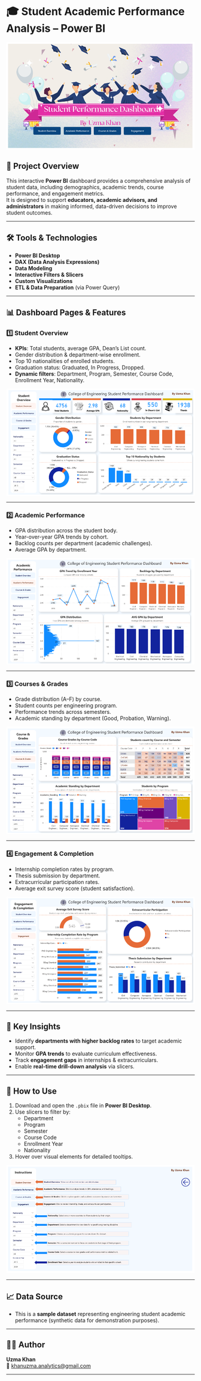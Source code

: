 # 🎓 Student Academic Performance Analysis – Power BI

![Image_Alt](https://github.com/khanuzma-analytics/Student-Academic-Performance-Analysis-Power-BI/blob/0f2b6c64047bf1566ace4b930afa7e16cce26218/images/title%20page.png)

## 📌 Project Overview
This interactive **Power BI** dashboard provides a comprehensive analysis of student data, including demographics, academic trends, course performance, and engagement metrics.  
It is designed to support **educators, academic advisors, and administrators** in making informed, data-driven decisions to improve student outcomes.

---

## 🛠 Tools & Technologies
- **Power BI Desktop**
- **DAX (Data Analysis Expressions)**
- **Data Modeling**
- **Interactive Filters & Slicers**
- **Custom Visualizations**
- **ETL & Data Preparation** (via Power Query)

---

## 📊 Dashboard Pages & Features

### 1️⃣ **Student Overview**
- **KPIs**: Total students, average GPA, Dean’s List count.
- Gender distribution & department-wise enrollment.
- Top 10 nationalities of enrolled students.
- Graduation status: Graduated, In Progress, Dropped.
- **Dynamic filters**: Department, Program, Semester, Course Code, Enrollment Year, Nationality.

![Image_Alt](https://github.com/khanuzma-analytics/Student-Academic-Performance-Analysis-Power-BI/blob/3d50f58a8195ab18b9630b14660dd13ac4ed9d7a/images/student%20overview.png)

---

### 2️⃣ **Academic Performance**
- GPA distribution across the student body.
- Year-over-year GPA trends by cohort.
- Backlog counts per department (academic challenges).
- Average GPA by department.
 
![Image_Alt](https://github.com/khanuzma-analytics/Student-Academic-Performance-Analysis-Power-BI/blob/8cf9188c4d30614d96e62c52ffed981fcd640171/images/Academic%20performance.png)

---

### 3️⃣ **Courses & Grades**
- Grade distribution (A–F) by course.
- Student counts per engineering program.
- Performance trends across semesters.
- Academic standing by department (Good, Probation, Warning).

![Image_Alt](https://github.com/khanuzma-analytics/Student-Academic-Performance-Analysis-Power-BI/blob/ae216715e9429f35a34b2c31d5372fe65bf12ed0/images/courses%20and%20grades.png)

---

### 4️⃣ **Engagement & Completion**
- Internship completion rates by program.
- Thesis submission by department.
- Extracurricular participation rates.
- Average exit survey score (student satisfaction).

![Image_Alt](https://github.com/khanuzma-analytics/Student-Academic-Performance-Analysis-Power-BI/blob/cb429b291166d3bda33851ccc5644e3a4445dfa3/images/engagement%20and%20completion.png)

---

## 🎯 Key Insights
- Identify **departments with higher backlog rates** to target academic support.
- Monitor **GPA trends** to evaluate curriculum effectiveness.
- Track **engagement gaps** in internships & extracurriculars.
- Enable **real-time drill-down analysis** via slicers.

---

## 📂 How to Use
1. Download and open the `.pbix` file in **Power BI Desktop**.
2. Use slicers to filter by:
   - Department
   - Program
   - Semester
   - Course Code
   - Enrollment Year
   - Nationality
3. Hover over visual elements for detailed tooltips.

![Image_Alt](https://github.com/khanuzma-analytics/Student-Academic-Performance-Analysis-Power-BI/blob/8717b2e0392e264bd09832073a8f594dbf23f45d/images/instructions.png)

---

## 📈 Data Source
- This is a **sample dataset** representing engineering student academic performance (synthetic data for demonstration purposes).

---

## 👩‍💻 Author
**Uzma Khan**  
📧 khanuzma.analytics@gmail.com  


---

